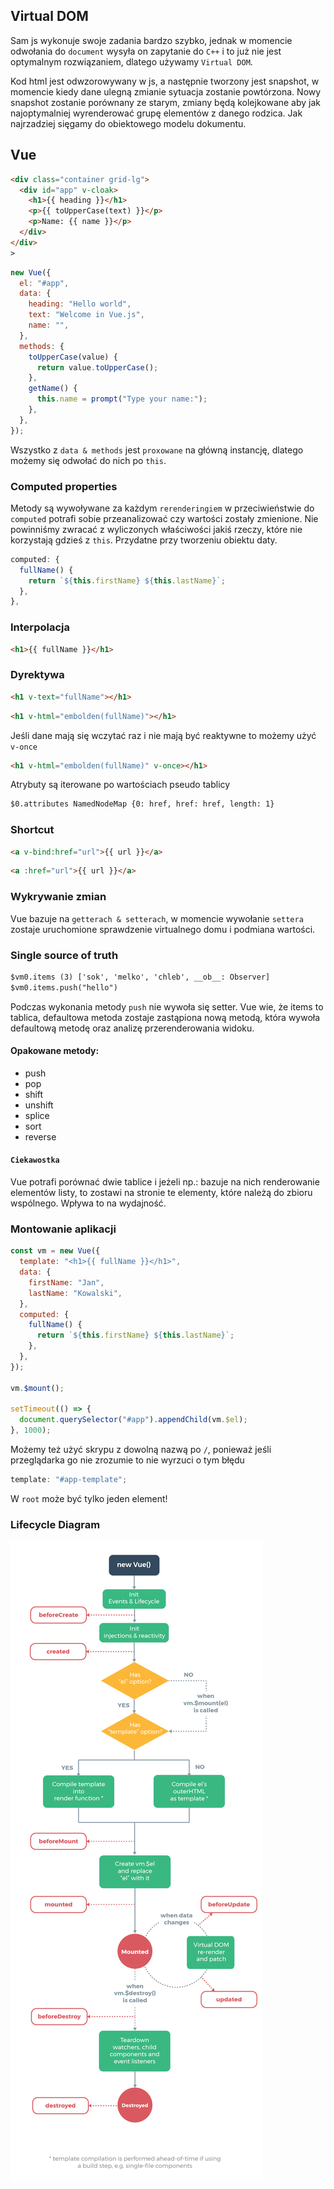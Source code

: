 ## Virtual DOM

Sam js wykonuje swoje zadania bardzo szybko, jednak w momencie odwołania do `document` wysyła on zapytanie do `C++` i to już nie jest optymalnym rozwiązaniem, dlatego używamy `Virtual DOM`.

Kod html jest odwzorowywany w js, a następnie tworzony jest snapshot, w momencie kiedy dane ulegną zmianie sytuacja zostanie powtórzona. Nowy snapshot zostanie porównany ze starym, zmiany będą kolejkowane aby jak najoptymalniej wyrenderować grupę elementów z danego rodzica. Jak najrzadziej sięgamy do obiektowego modelu dokumentu.

## Vue

```html
<div class="container grid-lg">
  <div id="app" v-cloak>
    <h1>{{ heading }}</h1>
    <p>{{ toUpperCase(text) }}</p>
    <p>Name: {{ name }}</p>
  </div>
</div>
>
```

```js
new Vue({
  el: "#app",
  data: {
    heading: "Hello world",
    text: "Welcome in Vue.js",
    name: "",
  },
  methods: {
    toUpperCase(value) {
      return value.toUpperCase();
    },
    getName() {
      this.name = prompt("Type your name:");
    },
  },
});
```

Wszystko z `data & methods` jest `proxowane` na główną instancję, dlatego możemy się odwołać do nich po `this`.

### Computed properties

Metody są wywoływane za każdym `rerenderingiem` w przeciwieństwie do `computed` potrafi sobie przeanalizować czy wartości zostały zmienione. Nie powinniśmy zwracać z wyliczonych właściwości jakiś rzeczy, które nie korzystają gdzieś z `this`. Przydatne przy tworzeniu obiektu daty.

```js
computed: {
  fullName() {
    return `${this.firstName} ${this.lastName}`;
  },
},
```

### Interpolacja

```html
<h1>{{ fullName }}</h1>
```

### Dyrektywa

```html
<h1 v-text="fullName"></h1>
```

```html
<h1 v-html="embolden(fullName)"></h1>
```

Jeśli dane mają się wczytać raz i nie mają być reaktywne to możemy użyć `v-once`

```html
<h1 v-html="embolden(fullName)" v-once></h1>
```

Atrybuty są iterowane po wartościach pseudo tablicy

```html
$0.attributes NamedNodeMap {0: href, href: href, length: 1}
```

### Shortcut

```html
<a v-bind:href="url">{{ url }}</a>
```

```html
<a :href="url">{{ url }}</a>
```

### Wykrywanie zmian

Vue bazuje na `getterach & setterach`, w momencie wywołanie `settera` zostaje uruchomione sprawdzenie virtualnego domu i podmiana wartości.

### Single source of truth

```html
$vm0.items (3) ['sok', 'melko', 'chleb', __ob__: Observer]
$vm0.items.push("hello")
```

Podczas wykonania metody `push` nie wywoła się setter. Vue wie, że items to tablica, defaultowa metoda zostaje zastąpiona nową metodą, która wywoła defaultową metodę oraz analizę przerenderowania widoku.

#### Opakowane metody:

- push
- pop
- shift
- unshift
- splice
- sort
- reverse

#### `Ciekawostka`

Vue potrafi porównać dwie tablice i jeżeli np.: bazuje na nich renderowanie elementów listy, to zostawi na stronie te elementy, które należą do zbioru wspólnego. Wpływa to na wydajność.

### Montowanie aplikacji

```js
const vm = new Vue({
  template: "<h1>{{ fullName }}</h1>",
  data: {
    firstName: "Jan",
    lastName: "Kowalski",
  },
  computed: {
    fullName() {
      return `${this.firstName} ${this.lastName}`;
    },
  },
});

vm.$mount();

setTimeout(() => {
  document.querySelector("#app").appendChild(vm.$el);
}, 1000);
```

Możemy też użyć skrypu z dowolną nazwą po `/`, ponieważ jeśli przeglądarka go nie zrozumie to nie wyrzuci o tym błędu

```js
template: "#app-template";
```

W `root` może być tylko jeden element!

### Lifecycle Diagram

![img.png](src/imgs/diagram.png)
